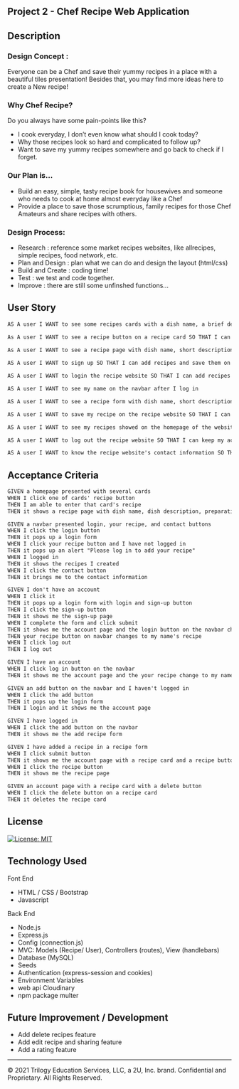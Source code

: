 ## Project 2 - Chef Recipe Web Application

## Description

### Design Concept :

Everyone can be a Chef and save their yummy recipes in a place with a beautiful tiles presentation! Besides that, you may find more ideas here to create a New recipe!

### Why Chef Recipe?

Do you always have some pain-points like this?

- I cook everyday, I don’t even know what should I cook today?
- Why those recipes look so hard and complicated to follow up?
- Want to save my yummy recipes somewhere and go back to check if I forget.

### Our Plan is…

- Build an easy, simple, tasty recipe book for housewives and someone who needs to cook at home almost everyday like a Chef
- Provide a place to save those scrumptious, family recipes for those Chef Amateurs and share recipes with others.

### Design Process:

- Research : reference some market recipes websites, like allrecipes, simple recipes, food network, etc.
- Plan and Design : plan what we can do and design the layout (html/css)
- Build and Create : coding time!
- Test : we test and code together.
- Improve : there are still some unfinshed functions...

## User Story

```md
AS A user I WANT to see some recipes cards with a dish name, a brief description and chef name SO THAT I can have an idea about what I can cook today

As A user I WANT to see a recipe button on a recipe card SO THAT I can click it to enter a recipe page

As A user I WANT to see a recipe page with dish name, short description, prep and cooking time, ingredients, directions, and nutrition facts
 
AS A user I WANT to sign up SO THAT I can add recipes and save them on the recipe website

AS A user I WANT to login the recipe website SO THAT I can add recipes and save them on the recipe website

AS A user I WANT to see my name on the navbar after I log in

AS A user I WANT to see a recipe form with dish name, short description, prep and cooking time, ingredients, directions, and nutrition facts colums SO THAT I can add a recipe

AS A user I WANT to save my recipe on the recipe website SO THAT I can go back to check my recipes whenever I want

AS A user I WANT to see my recipes showed on the homepage of the website SO THAT I can share my recipes with others

AS A user I WANT to log out the recipe website SO THAT I can keep my account safe

AS A user I WANT to know the recipe website's contact information SO THAT I can contact the recipe website

```

## Acceptance Criteria

```md
GIVEN a homepage presented with several cards
WHEN I click one of cards' recipe button
THEN I am able to enter that card's recipe
THEN it shows a recipe page with dish name, dish description, preparation & cooking time, ingredients, directions with 4 steps, and then nutrition facts

GIVEN a navbar presented login, your recipe, and contact buttons
WHEN I click the login button 
THEN it pops up a login form
WHEN I click your recipe button and I have not logged in
THEN it pops up an alert "Please log in to add your recipe" 
WHEN I logged in
THEN it shows the recipes I created
WHEN I click the contact button 
THEN it brings me to the contact information

GIVEN I don't have an account
WHEN I click it
THEN it pops up a login form with login and sign-up button
THEN I click the sign-up button
THEN it shows me the sign-up page
WHEN I complete the form and click submit
THEN it shows me the account page and the login button on the navbar changes to log out
THEN your recipe button on navbar changes to my name's recipe  
WHEN I click log out
THEN I log out

GIVEN I have an account
WHEN I click log in button on the navbar
THEN it shows me the account page and the your recipe change to my name's recipe

GIVEN an add button on the navbar and I haven't logged in
WHEN I click the add button
THEN it pops up the login form
THEN I login and it shows me the account page

GIVEN I have logged in
WHEN I click the add button on the navbar
THEN it shows me the add recipe form

GIVEN I have added a recipe in a recipe form
WHEN I click submit button
THEN it shows me the account page with a recipe card and a recipe button
WHEN I click the recipe button
THEN it shows me the recipe page

GIVEN an account page with a recipe card with a delete button
WHEN I click the delete button on a recipe card
THEN it deletes the recipe card
```

## License

[![License: MIT](https://img.shields.io/badge/License-MIT-yellow.svg)](https://opensource.org/licenses/MIT)

## Technology Used

Font End

- HTML / CSS / Bootstrap
- Javascript

Back End

- Node.js
- Express.js
- Config (connection.js)
- MVC: Models (Recipe/ User), Controllers (routes), View (handlebars)
- Database (MySQL)
- Seeds
- Authentication (express-session and cookies)
- Environment Variables
- web api Cloudinary
- npm package multer

## Future Improvement / Development

- Add delete recipes feature
- Add edit recipe and sharing feature
- Add a rating feature

---

© 2021 Trilogy Education Services, LLC, a 2U, Inc. brand. Confidential and Proprietary. All Rights Reserved.
